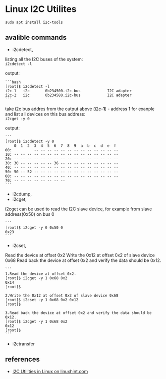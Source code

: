 # Linux I2C Utilites

`sudo apt install i2c-tools`

## avalible commands

- i2cdetect,  

listing all the I2C buses of the system:  
`i2cdetect -l`

output:

    ```bash
    [root]$ i2cdetect -l
    i2c-1   i2c       0b234500.i2c-bus            I2C adapter
    i2c-2   i2c       0b234580.i2c-bus            I2C adapter
    ```

take i2c bus addres from the output above (i2c-**1**) - address 1 for exanple
and list all devices on this bus address:  
`i2cget -y 0`

output:

    ```
    [root]$ i2cdetect -y 0
        0  1  2  3  4  5  6  7  8  9  a  b  c  d  e  f
    00:          -- -- -- -- -- -- -- -- -- -- -- -- --
    10: -- -- -- -- -- -- -- -- -- -- -- -- -- -- -- --
    20: -- -- -- -- -- -- -- -- -- -- -- -- -- -- -- --
    30: 30 -- -- -- -- -- 36 -- -- -- -- -- -- -- -- --
    40: -- -- -- -- -- -- -- -- -- -- -- -- -- -- -- --
    50: 50 -- 52 -- -- -- -- -- -- -- -- -- -- -- -- --
    60: -- -- -- -- -- -- -- -- -- -- -- -- -- -- -- --
    70: -- -- -- -- -- -- -- --
    ```

- i2cdump,
- i2cget,

i2cget can be used to read the I2C slave device, for example from slave address(0x50) on bus 0

    ```
    [root]$ i2cget -y 0 0x50 0
    0x23
    ```

- i2cset,

Read the device at offset 0x2
Write the 0x12 at offset 0x2 of slave device 0x68
Read back the device at offset 0x2 and verify the data should be 0x12.

    ```
    1.Read the device at offset 0x2.
    [root]$ i2cget -y 1 0x68 0x2
    0x14
    [root]$

    2.Write the 0x12 at offset 0x2 of slave device 0x68
    [root]$ i2cset -y 1 0x68 0x2 0x12
    [root]$

    3.Read back the device at offset 0x2 and verify the data should be 0x12.
    [root]$ i2cget -y 1 0x68 0x2
    0x12
    [root]$
    ```

- i2ctransfer

## references

- [I2C Utilities in Linux on linuxhint.com](https://linuxhint.com/i2c-linux-utilities/)